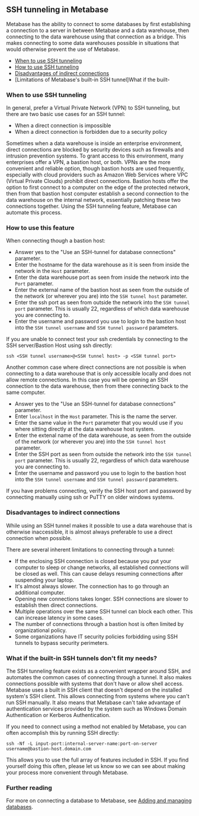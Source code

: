 ## SSH tunneling in Metabase

Metabase has the ability to connect to some databases by first establishing a connection to a server in between Metabase and a data warehouse, then connecting to the data warehouse using that connection as a bridge. This makes connecting to some data warehouses possible in situations that would otherwise prevent the use of Metabase.

- [When to use SSH tunneling](#when-to-use-ssh-tunneling)
- [How to use SSH tunneling](#how-to-use-ssh-tunneling)
- [Disadvantages of indirect connections](#disadvantages-of-direct-connections)
- [Limitations of Metabase's built-in SSH tunnel]What if the built-

### When to use SSH tunneling

In general, prefer a Virtual Private Network (VPN) to SSH tunneling, but there are two basic use cases for an SSH tunnel:

- When a direct connection is impossible
- When a direct connection is forbidden due to a security policy

Sometimes when a data warehouse is inside an enterprise environment, direct connections are blocked by security devices such as firewalls and intrusion prevention systems. To grant access to this environment, many enterprises offer a VPN, a bastion host, or both. VPNs are the more convenient and reliable option, though bastion hosts are used frequently, especially with cloud providers such as Amazon Web Services where VPC (Virtual Private Clouds) prohibit direct connections. Bastion hosts offer the option to first connect to a computer on the edge of the protected network, then from that bastion host computer establish a second connection to the data warehouse on the internal network, essentially patching these two connections together. Using the SSH tunneling feature, Metabase can automate this process. 

### How to use this feature

When connecting though a bastion host:

- Answer yes to the "Use an SSH-tunnel for database connections" parameter.
- Enter the hostname for the data warehouse as it is seen from inside the network in the `Host` parameter.
- Enter the data warehouse port as seen from inside the network into the `Port` parameter.
- Enter the external name of the bastion host as seen from the outside of the network (or wherever you are) into the `SSH tunnel host` parameter.
- Enter the ssh port as seen from outside the network into the `SSH tunnel port` parameter. This is usually 22, regardless of which data warehouse you are connecting to.
- Enter the username and password you use to login to the bastion host into the `SSH tunnel username` and `SSH tunnel password` parameters.

If you are unable to connect test your ssh credentials by connecting to the SSH server/Bastion Host using ssh directly:

```
ssh <SSH tunnel username>@<SSH tunnel host> -p <SSH tunnel port>
```

Another common case where direct connections are not possible is when connecting to a data warehouse that is only accessible locally and does not allow remote connections. In this case you will be opening an SSH connection to the data warehouse, then from there connecting back to the same computer.

- Answer yes to the "Use an SSH-tunnel for database connections" parameter.
- Enter `localhost` in the `Host` parameter. This is the name the server.
- Enter the same value in the `Port` parameter that you would use if you where sitting directly at the data warehouse host system.
- Enter the extenal name of the data warehouse, as seen from the outside of the network (or wherever you are) into the `SSH tunnel host` parameter.
- Enter the SSH port as seen from outside the network into the `SSH tunnel port` parameter. This is usually 22, regardless of which data warehouse you are connecting to.
- Enter the username and password you use to login to the bastion host into the `SSH tunnel username` and `SSH tunnel password` parameters.

If you have problems connecting, verify the SSH host port and password by connecting manually using ssh or PuTTY on older windows systems.

### Disadvantages to indirect connections

While using an SSH tunnel makes it possible to use a data warehouse that is otherwise inaccessible, it is almost always preferable to use a direct connection when possible.

There are several inherent limitations to connecting through a tunnel:

- If the enclosing SSH connection is closed because you put your computer to sleep or change networks, all established connections will be closed as well. This can cause delays resuming connections after suspending your laptop.
- It's almost always slower. The connection has to go through an additional computer.
- Opening new connections takes longer. SSH connections are slower to establish then direct connections.
- Multiple operations over the same SSH tunnel can block each other. This can increase latency in some cases.
- The number of connections through a bastion host is often limited by organizational policy.
- Some organizations have IT security policies forbidding using SSH tunnels to bypass security perimeters.

### What if the built-in SSH tunnels don't fit my needs?

The SSH tunneling feature exists as a convenient wrapper around SSH, and automates the common cases of connecting through a tunnel. It also makes connections possible with systems that don't have or allow shell access. Metabase uses a built in SSH client that doesn't depend on the installed system's SSH client. This allows connecting from systems where you can't run SSH manually. It also means that Metabase can't take advantage of authentication services provided by the system such as Windows Domain Authentication or Kerberos Authentication.

If you need to connect using a method not enabled by Metabase, you can often accomplish this by running SSH directly:

```
ssh -Nf -L input-port:internal-server-name:port-on-server username@bastion-host.domain.com
```

This allows you to use the full array of features included in SSH. If you find yourself doing this often, please let us know so we can see about making your process more convenient through Metabase.


### Further reading

For more on connecting a database to Metabase, see [Adding and managing databases](01-managing-databases.md).
